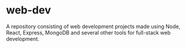 # web-dev
A repository consisting of web development projects made using Node, React, Express, MongoDB and several other tools for full-stack web development.
